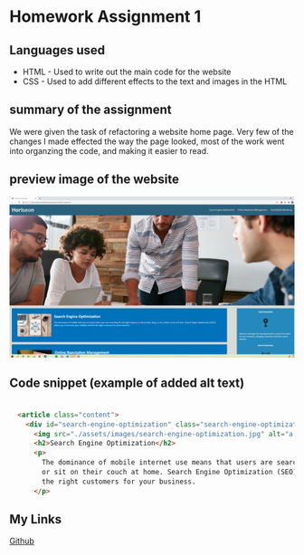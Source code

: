 # Homework Assignment 1

## Languages used
- HTML - Used to write out the main code for the website
- CSS - Used to add different effects to the text and images in the HTML

## summary of the assignment
We were given the task of refactoring a website home page. Very few of the changes I made effected the way the page looked, most of the work went into organzing the code, 
and making it easier to read.


## preview image of the website
![image](sitepic.png)

## Code snippet (example of added alt text)
```html
 
  <article class="content">
    <div id="search-engine-optimization" class="search-engine-optimization">
      <img src="./assets/images/search-engine-optimization.jpg" alt="a notebook with different ways to optimize the website" class="float-left" />
      <h2>Search Engine Optimization</h2>
      <p>
        The dominance of mobile internet use means that users are searching for the right business as they travel, shop,
        or sit on their couch at home. Search Engine Optimization (SEO) allows you to increase your visibility and find
        the right customers for your business.
      </p>
```



## My Links 
[Github](https://github.com/SerenaChandler)